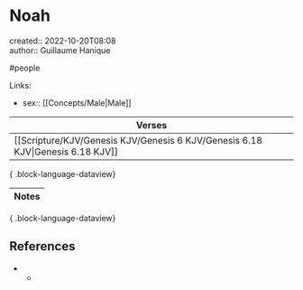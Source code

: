 # Noah

created:: 2022-10-20T08:08  
author:: Guillaume Hanique

#people

Links:

- sex:: [[Concepts/Male\|Male]]

| Verses                                                                            |
| --------------------------------------------------------------------------------- |
| [[Scripture/KJV/Genesis KJV/Genesis 6 KJV/Genesis 6.18 KJV\|Genesis 6.18 KJV]] |

{ .block-language-dataview}

| Notes |
| ----- |

{ .block-language-dataview}

## References

- -
